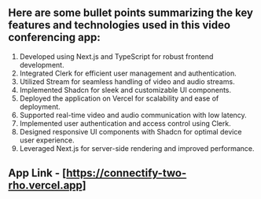 
## Here are some bullet points summarizing the key features and technologies used in this video conferencing app:

1. Developed using Next.js and TypeScript for robust frontend development.
2. Integrated Clerk for efficient user management and authentication.
3. Utilized Stream for seamless handling of video and audio streams.
4. Implemented Shadcn for sleek and customizable UI components.
5. Deployed the application on Vercel for scalability and ease of deployment.
6. Supported real-time video and audio communication with low latency.
7. Implemented user authentication and access control using Clerk.
8. Designed responsive UI components with Shadcn for optimal device user experience.
9. Leveraged Next.js for server-side rendering and improved performance.

## App Link - [https://connectify-two-rho.vercel.app]
